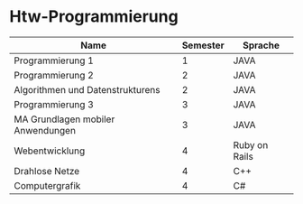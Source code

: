 # Htw-Programmierung

| Name        | Semester        | Sprache        |
| ------------- | ------------ | ------------|        
| Programmierung 1      | 1 | JAVA        |
| Programmierung 2      | 2 |   JAVA        |
| Algorithmen und Datenstrukturens | 2 |   JAVA        |
| Programmierung 3 | 3 |   JAVA        |
| MA Grundlagen mobiler Anwendungen | 3 |   JAVA        |
| Webentwicklung | 4 |   Ruby on Rails        |
| Drahlose Netze | 4 |   C++        |
| Computergrafik | 4 |   C#        |
